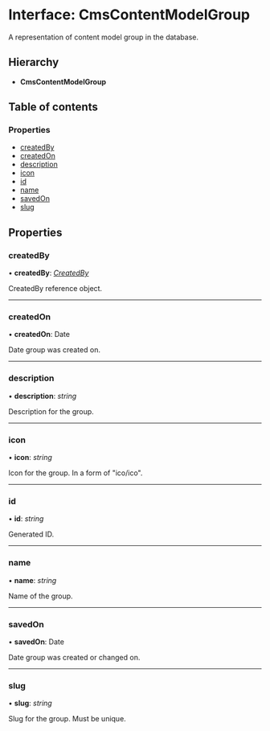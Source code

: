 # Interface: CmsContentModelGroup

A representation of content model group in the database.

## Hierarchy

* **CmsContentModelGroup**

## Table of contents

### Properties

- [createdBy](cmscontentmodelgroup.md#createdby)
- [createdOn](cmscontentmodelgroup.md#createdon)
- [description](cmscontentmodelgroup.md#description)
- [icon](cmscontentmodelgroup.md#icon)
- [id](cmscontentmodelgroup.md#id)
- [name](cmscontentmodelgroup.md#name)
- [savedOn](cmscontentmodelgroup.md#savedon)
- [slug](cmscontentmodelgroup.md#slug)

## Properties

### createdBy

• **createdBy**: [*CreatedBy*](createdby.md)

CreatedBy reference object.

___

### createdOn

• **createdOn**: Date

Date group was created on.

___

### description

• **description**: *string*

Description for the group.

___

### icon

• **icon**: *string*

Icon for the group. In a form of "ico/ico".

___

### id

• **id**: *string*

Generated ID.

___

### name

• **name**: *string*

Name of the group.

___

### savedOn

• **savedOn**: Date

Date group was created or changed on.

___

### slug

• **slug**: *string*

Slug for the group. Must be unique.
